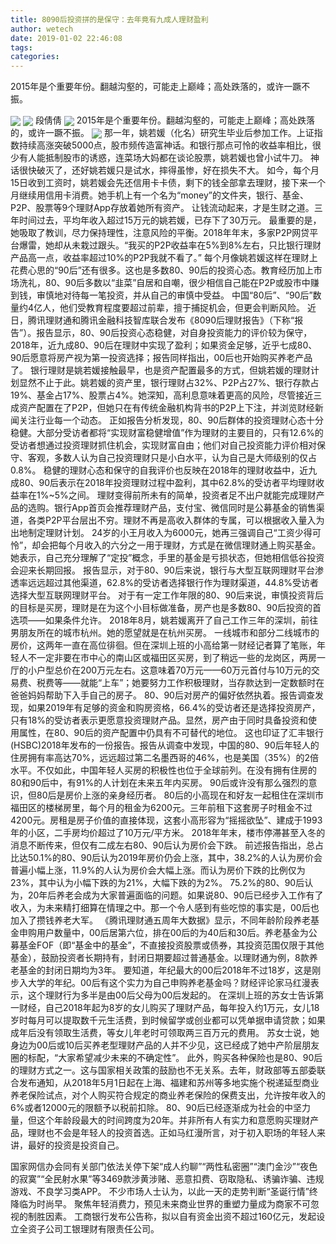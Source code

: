 ```yaml
---
title: 8090后投资拼的是保守：去年竟有九成人理财盈利
author: wetech
date: 2019-01-02 22:46:08
tags: 
categories: 
---
```

2015年是个重要年份。翻越沟壑的，可能走上巅峰；高处跌落的，或许一蹶不振。
<!-- more -->
<img align="center" border="0" src="https://imgcdn.yicai.com/uppics/images/2019/01/787cf8c232e38a17e590e62a089860c9.jpg" />
<img align="center" border="0" src="https://imgcdn.yicai.com/uppics/images/2019/01/18adc242dc2d0c840bb1777b0ca69517.jpg" />
段倩倩
<img align="center" border="0" src="https://imgcdn.yicai.com/uppics/images/2019/01/6921830fb5027a675412fc8d3519070d.jpg" />
2015年是个重要年份。翻越沟壑的，可能走上巅峰；高处跌落的，或许一蹶不振。
<img align="center" border="0" src="https://imgcdn.yicai.com/uppics/images/2019/01/55e2596001f1817355ce5ead76fff740.jpg" />
那一年，姚若媛（化名）研究生毕业后参加工作。上证指数持续高涨突破5000点，股市频传造富神话。和银行那点可怜的收益率相比，很少有人能抵制股市的诱惑，连菜场大妈都在谈论股票，姚若媛也曾小试牛刀。
神话很快破灭了，还好姚若媛只是试水，摔得虽惨，好在损失不大。
如今，每个月15日收到工资时，姚若媛会先还信用卡卡债，剩下的钱全部拿去理财，接下来一个月继续用信用卡消费。她手机上有一个名为“money”的文件夹，银行、基金、P2P、股票等9个理财App存放着她所有资产。
让钱流动起来，才是生财之道。三年时间过去，平均年收入超过15万元的姚若媛，已存下了30万元。
最重要的是，她吸取了教训，尽力保持理性，注意风险的平衡。2018年年末，多家P2P网贷平台爆雷，她却从未栽过跟头。“我买的P2P收益率在5%到8%左右，只比银行理财产品高一点，收益率超过10%的P2P我就不看了。”
每个月像姚若媛这样在理财上花费心思的“90后”还有很多。这也是多数80、90后的投资心态。教育经历加上市场洗礼，80、90后多数以“韭菜”自居和自嘲，很少相信自己能在P2P或股市中赚到钱，审慎地对待每一笔投资，并从自己的审慎中受益。
中国“80后”、“90后”数量约4亿人，他们受教育程度要超过前辈，擅于捕捉机会，但更会判断风险。
近日，腾讯理财通和腾讯金融科技智库联合发布《8090后理财报告》（下称“报告”）。报告显示，80、90后投资心态稳健，对自身投资能力的评价较为保守，2018年，近九成80、90后在理财中实现了盈利；如果资金足够，近乎七成80、90后愿意将房产视为第一投资选择；报告同样指出，00后也开始购买养老产品了。
银行理财是姚若媛接触最早，也是资产配置最多的方式，但姚若媛的理财计划显然不止于此。姚若媛的资产里，银行理财占32%、P2P占27%、银行存款占19%、基金占17%、股票占4%。她深知，高利息意味着更高的风险，尽管接近三成资产配置在了P2P，但她只在有传统金融机构背书的P2P上下注，并浏览财经新闻关注行业每一个动态。
正如报告分析发现，80、90后群体的投资理财心态十分稳健。大部分受访者都将“实现财富稳健增值”作为理财的主要目的，只有12.6%的受访者想通过投资理财抓住机会，实现财富自由；他们对自己投资能力评价相对保守、客观，多数人认为自己投资理财只是小白水平，认为自己是大师级别的仅占0.8%。
稳健的理财心态和保守的自我评价也反映在2018年的理财收益中，近九成80、90后表示在2018年投资理财过程中盈利，其中62.8%的受访者平均理财收益率在1%~5%之间。
理财变得前所未有的简单，投资者足不出户就能完成理财产品的选购。银行App首页会推荐理财产品，支付宝、微信同时是公募基金的销售渠道，各类P2P平台层出不穷。理财不再是高收入群体的专属，可以根据收入量入为出地制定理财计划。
24岁的小王月收入为6000元，她再三强调自己“工资少得可怜”，却会把每个月收入的六分之一用于理财，方式是在微信理财通上购买基金。她表示，自己充分理解了“定投”概念，手里的基金是亏损状态，但她相信低谷投资会迎来长期回报。
报告显示，对于80、90后来说，银行与大型互联网理财平台渗透率远远超过其他渠道，62.8%的受访者选择银行作为理财渠道，44.8%受访者选择大型互联网理财平台。
对于有一定工作年限的80、90后来说，审慎投资背后的目标是买房，理财是在为这个小目标做准备，房产也是多数80、90后投资的首选项——如果条件允许。
2018年8月，姚若媛离开了自己工作三年的深圳，前往男朋友所在的城市杭州。她的愿望就是在杭州买房。
一线城市和部分二线城市的房价，这两年一直在高位徘徊。但在深圳上班的小高给第一财经记者算了笔账，年轻人不一定非要在市中心的南山区或福田区买房，到了稍远一些的龙岗区，两房一厅的小户型总价在200万元左右。这意味着70万元——60万元首付与10万元的交易费、税费等——就能“上车”；她要努力工作积极理财，当存款达到一定数额时在爸爸妈妈帮助下入手自己的房子。
80、90后对房产的偏好依然执着。报告调查发现，如果2019年有足够的资金和购房资格，66.4%的受访者还是选择投资房产，只有18%的受访者表示更愿意投资理财产品。显然，房产由于同时具备投资和使用属性，在80、90后的资产配置中仍具有不可替代的地位。
这也印证了汇丰银行(HSBC)2018年发布的一份报告。报告从调查中发现，中国的80、90后年轻人的住房拥有率高达70%，远远超过第二名墨西哥的46%，也是美国（35%）的2倍水平。不仅如此，中国年轻人买房的积极性也位于全球前列。在没有拥有住房的80和90后中，有91%的人计划在未来五年内买房。
90后或许没有那么强烈的意识，但80后是房价上涨的亲身经历者。
80后的小高现在和好友一起租住在深圳市福田区的楼梯房里，每个月的租金为6200元。三年前租下这套房子时租金不过4200元。房租是房子价值的直接体现，这套小高形容为“摇摇欲坠”、建成于1993年的小区，二手房均价超过了10万元/平方米。
2018年年末，楼市停滞甚至入冬的消息不断传来，但仅有二成左右80、90后认为房价会下跌。
前述报告指出，总占比达50.1%的80、90后认为2019年房价仍会上涨，其中，38.2%的人认为房价会普遍小幅上涨，11.9%的人认为房价会大幅上涨。而认为房价下跌的比例仅为23%，其中认为小幅下跌的为21%，大幅下跌的为2%。
75.2%的80、90后认为，20年后养老会成为大家普遍面临的问题。如果说80、90后已经步入工作有了收入，为未来精打细算在情理之中。那一个令人感到有些吃惊的事实是，00后也加入了攒钱养老大军。
《腾讯理财通五周年大数据》显示，不同年龄阶段养老基金申购用户数量中，00后居第六位，排在00后的为40后和30后。养老基金为公募基金FOF（即“基金中的基金”，不直接投资股票或债券，其投资范围仅限于其他基金），鼓励投资者长期持有，封闭日期要超过普通基金。以理财通为例，8款养老基金的封闭日期均为3年。
要知道，年纪最大的00后2018年不过18岁，这是刚步入大学的年纪。00后有这个实力为自己申购养老基金吗？财经评论家马红漫表示，这个理财行为多半是由00后父母为00后发起的。
在深圳上班的苏女士告诉第一财经，自己2018年起为8岁的女儿购买了理财产品，每年投入约1万元，女儿18岁时每月可以提取数千元生活费，到时候留学或创业都可以凭单据申请贷款；如果成年后没有领取生活费，等女儿年老时可领取两三百万元的费用。
苏女士说，她身边为00后或10后买养老型理财产品的人并不少见，这已经成了她中产阶层朋友圈的标配，“大家希望减少未来的不确定性”。
此外，购买各种保险也是80、90后的理财方式之一。这与国家相关政策的鼓励也不无关系。去年，财政部等五部委联合发布通知，从2018年5月1日起在上海、福建和苏州等多地实施个税递延型商业养老保险试点，对个人购买符合规定的商业养老保险的保费支出，允许按年收入的6%或者12000元的限额予以税前扣除。
80、90后已经逐渐成为社会的中坚力量，但这个年龄段最大的时间跨度为20年。并非所有人有实力和意愿购买理财产品，理财也不会是年轻人的投资首选。正如马红漫所言，对于初入职场的年轻人来讲，最好的投资是投资自己。
 
 
国家网信办会同有关部门依法关停下架“成人约聊”“两性私密圈”“澳门金沙”“夜色的寂寞”“全民射水果”等3469款涉黄涉赌、恶意扣费、窃取隐私、诱骗诈骗、违规游戏、不良学习类APP。
不少市场人士认为，以此一天的走势判断“圣诞行情”终降临为时尚早。
聚焦年轻消费力，预见未来商业世界的重塑力量成为商家不可忽视的制胜因素。
工商银行发布公告称，拟以自有资金出资不超过160亿元，发起设立全资子公司工银理财有限责任公司。
